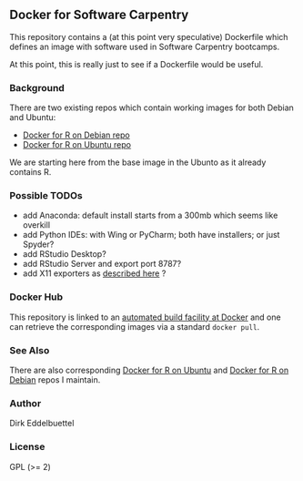 
## Docker for Software Carpentry

This repository contains a (at this point very speculative) Dockerfile which
defines an image with software used in Software Carpentry bootcamps.

At this point, this is really just to see if a Dockerfile would be useful.

### Background

There are two existing repos which contain working images for both Debian and Ubuntu:

* [Docker for R on Debian repo](https://github.com/eddelbuettel/docker-debian-r) 
* [Docker for R on Ubuntu repo](https://github.com/eddelbuettel/docker-ubuntu-r) 

We are starting here from the base image in the Ubunto as it already contains
R.

### Possible TODOs

* add Anaconda: default install starts from a 300mb which seems like overkill
* add Python IDEs: with Wing or PyCharm; both have installers; or just Spyder?
* add RStudio Desktop?
* add RStudio Server and export port 8787?
* add X11 exporters as [described here](http://blog.docker.com/2013/07/docker-desktop-your-desktop-over-ssh-running-inside-of-a-docker-container/) ?


### Docker Hub

This repository is linked to an
[automated build facility at Docker](https://registry.hub.docker.com/u/eddelbuettel/docker-swc/)
and one can retrieve the corresponding images via a standard `docker pull`.

### See Also

There are also corresponding 
[Docker for R on Ubuntu](https://github.com/eddelbuettel/docker-ubuntu-r) 
and
[Docker for R on Debian](https://github.com/eddelbuettel/docker-debian-r) 
repos I maintain. 

### Author

Dirk Eddelbuettel

### License

GPL (>= 2)

